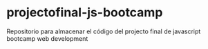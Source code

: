 # projectofinal-js-bootcamp
Repositorio para almacenar el código del projecto final  de javascript bootcamp web development
